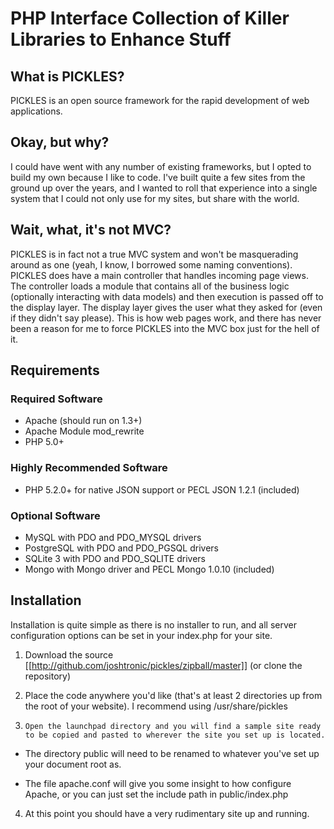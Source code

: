 # PHP Interface Collection of Killer Libraries to Enhance Stuff

## What is PICKLES?

PICKLES is an open source framework for the rapid development of web applications.

## Okay, but why?

I could have went with any number of existing frameworks, but I opted to build my own because I like to code. I've built quite a few sites from the ground up over the years, and I wanted to roll that experience into a single system that I could not only use for my sites, but share with the world.

## Wait, what, it's not MVC?

PICKLES is in fact not a true MVC system and won't be masquerading around as one (yeah, I know, I borrowed some naming conventions). PICKLES does have a main controller that handles incoming page views. The controller loads a module that contains all of the business logic (optionally interacting with data models) and then execution is passed off to the display layer. The display layer gives the user what they asked for (even if they didn't say please). This is how web pages work, and there has never been a reason for me to force PICKLES into the MVC box just for the hell of it.

## Requirements

### Required Software

* Apache (should run on 1.3+)
* Apache Module mod_rewrite
* PHP 5.0+

### Highly Recommended Software

* PHP 5.2.0+ for native JSON support or PECL JSON 1.2.1 (included)

### Optional Software

* MySQL with PDO and PDO_MYSQL drivers
* PostgreSQL with PDO and PDO_PGSQL drivers
* SQLite 3 with PDO and PDO_SQLITE drivers
* Mongo with Mongo driver and PECL Mongo 1.0.10 (included)

## Installation

Installation is quite simple as there is no installer to run, and all server configuration options can be set in your index.php for your site.

1. Download the source [[http://github.com/joshtronic/pickles/zipball/master]] (or clone the repository)

2. Place the code anywhere you'd like (that's at least 2 directories up from the root of your website). I recommend using /usr/share/pickles

3.     Open the launchpad directory and you will find a sample site ready to be copied and pasted to wherever the site you set up is located.

- The directory public will need to be renamed to whatever you've set up your document root as.

- The file apache.conf will give you some insight to how configure Apache, or you can just set the include path in public/index.php

4. At this point you should have a very rudimentary site up and running.

